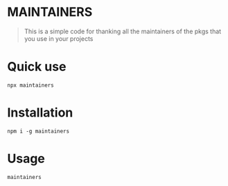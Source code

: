 # MAINTAINERS
> This is a simple code for thanking all the maintainers of the pkgs that you use in your projects

# Quick use 
``npx maintainers``

# Installation
``npm i -g maintainers``

# Usage 

``maintainers``
